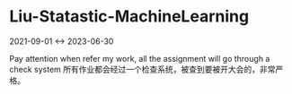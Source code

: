 # Liu-Statastic-MachineLearning

2021-09-01 <-> 2023-06-30

Pay attention when refer my work, all the assignment will go through a check system
所有作业都会经过一个检查系统，被查到要被开大会的，非常严格。
